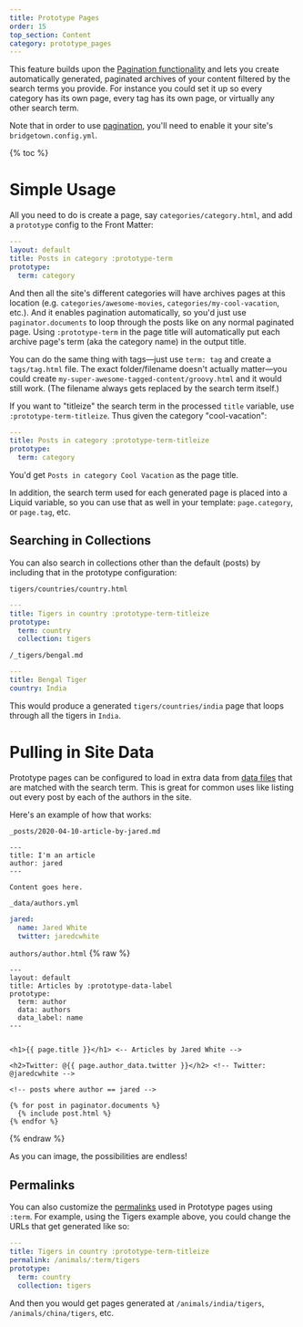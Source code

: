 ```yaml
---
title: Prototype Pages
order: 15
top_section: Content
category: prototype_pages
---
```


This feature builds upon the [Pagination functionality](/docs/content/pagination/) and
lets you create automatically generated, paginated archives of your content filtered by
the search terms you provide. For instance you could set it up so every category has its
own page, every tag has its own page, or virtually any other search term.

Note that in order to use [pagination](/docs/content/pagination/), you'll need to enable it your site's `bridgetown.config.yml`.

{% toc %}

# Simple Usage

All you need to do is create a page, say `categories/category.html`, and add a
`prototype` config to the Front Matter:

```yaml
---
layout: default
title: Posts in category :prototype-term
prototype:
  term: category
```

And then all the site's different categories will have archives pages at this location
(e.g. `categories/awesome-movies`, `categories/my-cool-vacation`, etc.). And it enables
pagination automatically, so you'd just use `paginator.documents` to loop through the
posts like on any normal paginated page. Using `:prototype-term` in the page title will
automatically put each archive page's term (aka the category name) in the output title.

You can do the same thing with tags—just use `term: tag` and create a `tags/tag.html`
file. The exact folder/filename doesn't actually matter—you could create
`my-super-awesome-tagged-content/groovy.html` and it would still work. (The filename
always gets replaced by the search term itself.)

If you want to "titleize" the search term in the processed `title` variable, use
`:prototype-term-titleize`. Thus given the category "cool-vacation":

```yaml
---
title: Posts in category :prototype-term-titleize
prototype:
  term: category
```

You'd get `Posts in category Cool Vacation` as the page title.

In addition, the search term used for each generated page is placed into a Liquid
variable, so you can use that as well in your template: `page.category`, or `page.tag`,
etc.

## Searching in Collections

You can also search in collections other than the default (posts) by including that in
the prototype configuration:

`tigers/countries/country.html`
```yaml
---
title: Tigers in country :prototype-term-titleize
prototype:
  term: country
  collection: tigers
```

`/_tigers/bengal.md`
```yaml
---
title: Bengal Tiger
country: India
```

This would produce a generated `tigers/countries/india` page that loops through
all the tigers in `India`.


# Pulling in Site Data

Prototype pages can be configured to load in extra data from [data files](/docs/datafiles/)
that are matched with the search term. This is great for common uses like listing out
every post by each of the authors in the site.

Here's an example of how that works:

`_posts/2020-04-10-article-by-jared.md`
```liquid
---
title: I'm an article
author: jared
---

Content goes here.
```

`_data/authors.yml`
```yaml
jared:
  name: Jared White
  twitter: jaredcwhite
```

`authors/author.html`
{% raw %}
```liquid
---
layout: default
title: Articles by :prototype-data-label
prototype:
  term: author
  data: authors
  data_label: name
---


<h1>{{ page.title }}</h1> <-- Articles by Jared White -->

<h2>Twitter: @{{ page.author_data.twitter }}</h2> <!-- Twitter: @jaredcwhite -->

<!-- posts where author == jared -->

{% for post in paginator.documents %}
  {% include post.html %}
{% endfor %}
```
{% endraw %}

As you can image, the possibilities are endless!

## Permalinks

You can also customize the [permalinks](/docs/structure/permalinks/) used in Prototype
pages using `:term`. For example, using the Tigers example above, you could change the
URLs that get generated like so:

```yaml
---
title: Tigers in country :prototype-term-titleize
permalink: /animals/:term/tigers
prototype:
  term: country
  collection: tigers
```

And then you would get pages generated at `/animals/india/tigers`, `/animals/china/tigers`, etc.
